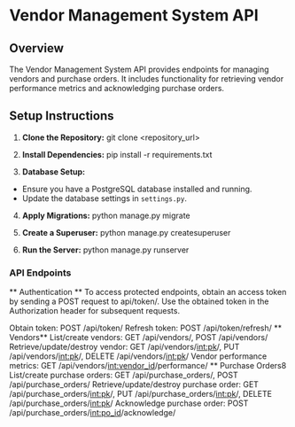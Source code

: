 # Vendor Management System API

## Overview

The Vendor Management System API provides endpoints for managing vendors and purchase orders. It includes functionality for retrieving vendor performance metrics and acknowledging purchase orders.

## Setup Instructions

1. **Clone the Repository:**
git clone <repository_url>

2. **Install Dependencies:**
pip install -r requirements.txt

3. **Database Setup:**
- Ensure you have a PostgreSQL database installed and running.
- Update the database settings in `settings.py`.

4. **Apply Migrations:**
python manage.py migrate

5. **Create a Superuser:**
python manage.py createsuperuser

6. **Run the Server:**
python manage.py runserver

### API Endpoints ###
** Authentication **
To access protected endpoints, obtain an access token by sending a POST request to api/token/. Use the obtained token in the Authorization header for subsequent requests.

Obtain token: POST /api/token/
Refresh token: POST /api/token/refresh/
** Vendors**
List/create vendors: GET /api/vendors/, POST /api/vendors/
Retrieve/update/destroy vendor: GET /api/vendors/<int:pk>/, PUT /api/vendors/<int:pk>/, DELETE /api/vendors/<int:pk>/
Vendor performance metrics: GET /api/vendors/<int:vendor_id>/performance/
** Purchase Orders8
List/create purchase orders: GET /api/purchase_orders/, POST /api/purchase_orders/
Retrieve/update/destroy purchase order: GET /api/purchase_orders/<int:pk>/, PUT /api/purchase_orders/<int:pk>/, DELETE /api/purchase_orders/<int:pk>/
Acknowledge purchase order: POST /api/purchase_orders/<int:po_id>/acknowledge/
